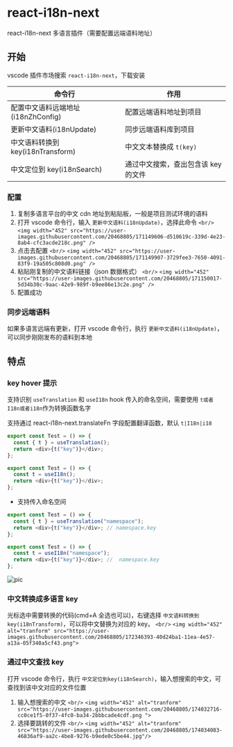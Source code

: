 # react-i18n-next

react-i18n-next 多语言插件（需要配置远端语料地址）

## 开始

vscode 插件市场搜索 `react-i18n-next`，下载安装

| 命令行                             | 作用                                |
| ---------------------------------- | ----------------------------------- |
| 配置中文语料远端地址(i18nZhConfig) | 配置远端语料地址到项目              |
| 更新中文语料(i18nUpdate)           | 同步远端语料库到项目                |
| 中文语料转换到 key(i18nTransform)  | 中文文本替换成 `t(key)`             |
| 中文定位到 key(i18nSearch)         | 通过中文搜索，查出包含该 key 的文件 |

### 配置

1. 复制多语言平台的中文 cdn 地址到粘贴板，一般是项目测试环境的语料
2. 打开 vscode 命令行，输入 `更新中文语料(i18nUpdate)`，选择此命令
   `<br/>`
   `<img width="452" src="https://user-images.githubusercontent.com/20468805/171149606-d510619c-339d-4e23-8ab4-cfc3acde218c.png" />`
3. 点击去配置
   `<br/>`
   `<img width="452" src="https://user-images.githubusercontent.com/20468805/171149907-3729fee3-7650-4091-83f9-19a505c808d0.png" />`
4. 粘贴刚复制的中文语料链接（json 数据格式）
   `<br/>`
   `<img width="452" src="https://user-images.githubusercontent.com/20468805/171150017-5d34b30c-9aac-42e9-989f-b9ee86e13c2e.png" />`
5. 配置成功

### 同步远端语料

如果多语言远端有更新，打开 vscode 命令行，执行 `更新中文语料(i18nUpdate)`，可以同步刚刚发布的语料到本地

## 特点

### key hover 提示

支持识别 `useTranslation` 和 `useI18n` hook 传入的命名空间，需要使用 `t或者I18n或者i18n`作为转换函数名字

支持通过 react-i18n-next.translateFn 字段配置翻译函数，默认 `t|I18n|i18`

```javascript
export const Test = () => {
  const { t } = useTranslation();
  return <div>{t("key")}</div>;
};
```

```javascript
export const Test = () => {
  const t = useI18n();
  return <div>{t("key")}</div>;
};
```

- 支持传入命名空间

```javascript
export const Test = () => {
  const { t } = useTranslation("namespace");
  return <div>{t("key")}</div>; // namespace.key
};
```

```javascript
export const Test = () => {
  const t = useI18n("namespace");
  return <div>{t("key")}</div>; //  namespace.key
};
```

![pic](https://user-images.githubusercontent.com/20468805/171150219-f9991216-025b-45dc-9add-46fdee75899e.png)

### 中文转换成多语言 key

光标选中需要转换的代码(cmd+A 全选也可以)，右键选择 `中文语料转换到key(i18nTransform)`，可以将中文替换为对应的 key。
`<br/>`
`<img width="452" alt="tranform" src="https://user-images.githubusercontent.com/20468805/172346393-40d24ba1-11ea-4e57-a13a-05f340a5cf43.png">`

### 通过中文查找 key

打开 vscode 命令行，执行 `中文定位到key(i18nSearch)`，输入想搜索的中文，可查找到该中文对应的文件位置

1. 输入想搜索的中文
   `<br/>`
   `<img width="452" alt="tranform" src="https://user-images.githubusercontent.com/20468805/174032716-cc0ce1f5-0f37-4fc0-ba34-2bbbcade4cdf.png ">`
2. 选择要跳转的文件
   `<br/>`
   `<img width="452" alt="tranform" src="https://user-images.githubusercontent.com/20468805/174034083-46836af9-aa2c-4be8-9276-b9ede0c5be44.jpg"/>`
